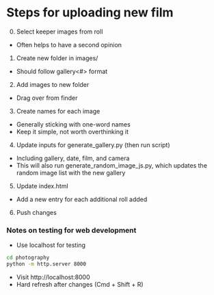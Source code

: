# Steps for uploading new film

0. Select keeper images from roll

- Often helps to have a second opinion

1. Create new folder in images/

- Should follow gallery<#> format

2. Add images to new folder

- Drag over from finder

3. Create names for each image

- Generally sticking with one-word names
- Keep it simple, not worth overthinking it

4. Update inputs for generate_gallery.py (then run script)

- Including gallery, date, film, and camera
- This will also run generate_random_image_js.py, which updates the random image list with the new gallery

5. Update index.html

- Add a new entry for each additional roll added

6. Push changes

### Notes on testing for web development

- Use localhost for testing

```bash
cd photography
python -m http.server 8000
```

- Visit http://localhost:8000
- Hard refresh after changes (Cmd + Shift + R)